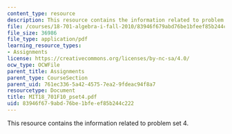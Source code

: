 ```yaml
---
content_type: resource
description: This resource contains the information related to problem set 4.
file: /courses/18-701-algebra-i-fall-2010/83946f679abd76be1bfeef85b244c222_MIT18_701F10_pset4.pdf
file_size: 36986
file_type: application/pdf
learning_resource_types:
- Assignments
license: https://creativecommons.org/licenses/by-nc-sa/4.0/
ocw_type: OCWFile
parent_title: Assignments
parent_type: CourseSection
parent_uid: 761ec336-5a42-4575-7ea2-9fdeac94f8a7
resourcetype: Document
title: MIT18_701F10_pset4.pdf
uid: 83946f67-9abd-76be-1bfe-ef85b244c222
---
```

This resource contains the information related to problem set 4.